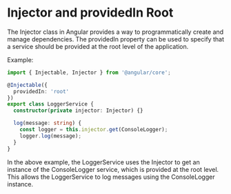 # Injector and providedIn Root

The Injector class in Angular provides a way to programmatically create and manage dependencies. The providedIn property can be used to specify that a service should be provided at the root level of the application.

Example:
    
```typescript
import { Injectable, Injector } from '@angular/core';

@Injectable({
  providedIn: 'root'
})
export class LoggerService {
  constructor(private injector: Injector) {}

  log(message: string) {
    const logger = this.injector.get(ConsoleLogger);
    logger.log(message);
  }
}
```

In the above example, the LoggerService uses the Injector to get an instance of the ConsoleLogger service, which is provided at the root level. This allows the LoggerService to log messages using the ConsoleLogger instance.
